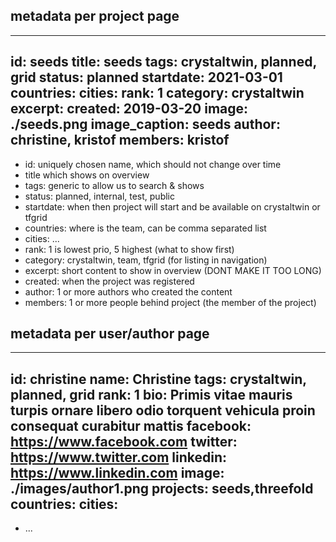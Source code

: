 
## metadata per project page

---
id: seeds
title: seeds
tags: crystaltwin, planned, grid
status: planned
startdate: 2021-03-01
countries: 
cities: 
rank: 1
category: crystaltwin
excerpt: 
created: 2019-03-20
image: ./seeds.png
image_caption: seeds
author: christine, kristof
members: kristof
---

- id: uniquely chosen name, which should not change over time
- title which shows on overview
- tags: generic to allow us to search & shows
- status: planned, internal, test, public
- startdate: when then project will start and be available on crystaltwin or tfgrid
- countries: where is the team, can be comma separated list
- cities: ...
- rank: 1 is lowest prio, 5 highest (what to show first)
- category: crystaltwin, team, tfgrid (for listing in navigation)
- excerpt: short content to show in overview (DONT MAKE IT TOO LONG)
- created: when the project was registered
- author: 1 or more authors who created the content
- members: 1 or more people behind project (the member of the project)


## metadata per user/author page

---
id: christine
name: Christine
tags: crystaltwin, planned, grid
rank: 1
bio: Primis vitae mauris turpis ornare libero odio torquent vehicula proin consequat curabitur mattis
facebook: https://www.facebook.com
twitter: https://www.twitter.com
linkedin: https://www.linkedin.com
image: ./images/author1.png
projects: seeds,threefold
countries: 
cities: 
---

- ... 